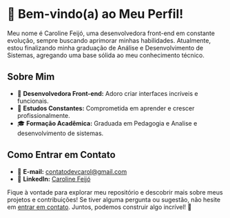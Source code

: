 # 👋 Bem-vindo(a) ao Meu Perfil!

Meu nome é Caroline Feijó, uma desenvolvedora front-end em constante evolução, sempre buscando aprimorar minhas habilidades. 
Atualmente, estou finalizando minha graduação  de Análise e Desenvolvimento de Sistemas, agregando uma base sólida ao meu conhecimento técnico.

## Sobre Mim

- 🔭 **Desenvolvedora Front-end:** Adoro criar interfaces incríveis e funcionais.
- 🌱 **Estudos Constantes:** Comprometida em aprender e crescer profissionalmente.
- 🎓 **Formação Acadêmica:** Graduada em Pedagogia e Analise e desenvolvimento de sistemas.
## Como Entrar em Contato

- 📧 **E-mail:** [contatodevcarol@gmail.com](mailto:contatodevcarol@gmail.com)
- 🔗 **LinkedIn:** [Caroline Feijó](https://www.linkedin.com/in/caroline-feij%C3%B3-26225a236/)

Fique à vontade para explorar meu repositório e descobrir mais sobre meus projetos e contribuições! Se tiver alguma pergunta ou sugestão, não hesite em [entrar em contato](mailto:contatodevcarol@gmail.com). Juntos, podemos construir algo incrível! 🚀
